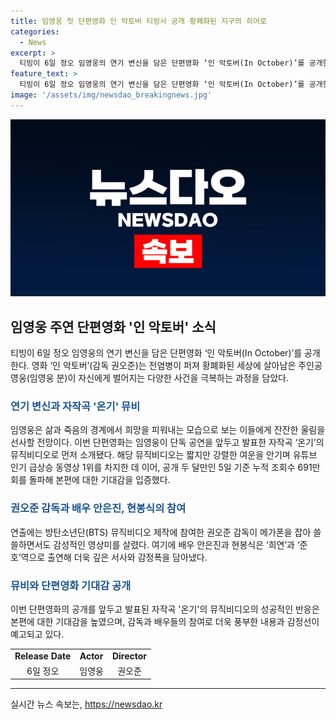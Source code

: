 ```yaml
---
title: 임영웅 첫 단편영화 인 악토버 티빙서 공개 황폐화된 지구의 히어로
categories:
  - News
excerpt: >
  티빙이 6일 정오 임영웅의 연기 변신을 담은 단편영화 ‘인 악토버(In October)’를 공개한다. 영화는 황폐화된 세상에서 살아남은 주인공의 이야기를 그리며, 임영웅의 감정선은 여운을 남길 전망이다. 자작곡 온기의 뮤직비디오로 먼저 소개된 이번 단편영화는 누적 조회수 691만회를 돌파하며 관심을 모으고 있는데, 이는 기대감을 입증한다. 권오준 감독의 연출과 안은진, 현봉식의 출연으로 더욱 깊은 감정을 담아냈다.
feature_text: >
  티빙이 6일 정오 임영웅의 연기 변신을 담은 단편영화 ‘인 악토버(In October)’를 공개한다. 영화는 황폐화된 세상에서 살아남은 주인공의 이야기를 그리며, 임영웅의 감정선은 여운을 남길 전망이다. 자작곡 온기의 뮤직비디오로 먼저 소개된 이번 단편영화는 누적 조회수 691만회를 돌파하며 관심을 모으고 있는데, 이는 기대감을 입증한다. 권오준 감독의 연출과 안은진, 현봉식의 출연으로 더욱 깊은 감정을 담아냈다.
image: '/assets/img/newsdao_breakingnews.jpg'
---
```


<p><img src="/assets/img/newsdao_breakingnews.jpg" alt="cryptoinkorea 속보" /></p>

<h2 data-ke-size="size26">임영웅 주연 단편영화 '인 악토버' 소식</h2>

<p data-ke-size="size16">티빙이 6일 정오 임영웅의 연기 변신을 담은 단편영화 ‘인 악토버(In October)’를 공개한다. 영화 ‘인 악토버’(감독 권오준)는 전염병이 퍼져 황폐화된 세상에 살아남은 주인공 영웅(임영웅 분)이 자신에게 벌어지는 다양한 사건을 극복하는 과정을 담았다.</p>

<h3><b><span style="color: #1a5490;">연기 변신과 자작곡 '온기' 뮤비</span></b></h3>

<p data-ke-size="size16">임영웅은 삶과 죽음의 경계에서 희망을 피워내는 모습으로 보는 이들에게 잔잔한 울림을 선사할 전망이다. 이번 단편영화는 임영웅이 단독 공연을 앞두고 발표한 자작곡 ‘온기’의 뮤직비디오로 먼저 소개됐다. 해당 뮤직비디오는 짧지만 강렬한 여운을 안기며 유튜브 인기 급상승 동영상 1위를 차지한 데 이어, 공개 두 달만인 5일 기준 누적 조회수 691만회를 돌파해 본편에 대한 기대감을 입증했다.</p>

<h3><b><span style="color: #1a5490;">권오준 감독과 배우 안은진, 현봉식의 참여</span></b></h3>

<p data-ke-size="size16">연출에는 방탄소년단(BTS) 뮤직비디오 제작에 참여한 권오준 감독이 메가폰을 잡아 쓸쓸하면서도 감성적인 영상미를 살렸다. 여기에 배우 안은진과 현봉식은 ‘희연’과 ‘준호’역으로 출연해 더욱 깊은 서사와 감정폭을 담아냈다.</p>

<h3><b><span style="color: #1a5490;">뮤비와 단편영화 기대감 공개</span></b></h3>

<p data-ke-size="size16">이번 단편영화의 공개를 앞두고 발표된 자작곡 '온기'의 뮤직비디오의 성공적인 반응은 본편에 대한 기대감을 높였으며, 감독과 배우들의 참여로 더욱 풍부한 내용과 감정선이 예고되고 있다.</p>

<table>
<tbody>
<tr>
<td style="text-align: center; height: 17px;"><b>Release Date</b></td>
<td style="text-align: center; height: 17px;"><b>Actor</b></td>
<td style="text-align: center; height: 17px;"><b>Director</b></td>
</tr>
<tr>
<td style="text-align: center; height: 17px;">6일 정오</td>
<td style="text-align: center; height: 17px;">임영웅</td>
<td style="text-align: center; height: 17px;">권오준</td>
</tr>
</tbody>
</table>

<hr>
실시간 뉴스 속보는, <a href="https://newsdao.kr" rel="dofollow">https://newsdao.kr</a>


